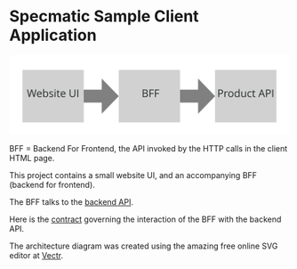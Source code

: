 # Specmatic Sample Client Application

![HTML client talks to client API which talks to backend api](specmatic-sample-architecture.svg)

BFF = Backend For Frontend, the API invoked by the HTTP calls in the client HTML page.

This project contains a small website UI, and an accompanying BFF (backend for frontend).

The BFF talks to the [backend API](https://github.com/znsio/specmatic-order-api).

Here is the [contract](https://github.com/znsio/specmatic-order-contracts/blob/main/in/specmatic/examples/store/api_order_v1.yaml) governing the interaction of the BFF with the backend API.

The architecture diagram was created using the amazing free online SVG editor at [Vectr](https://vectr.com).